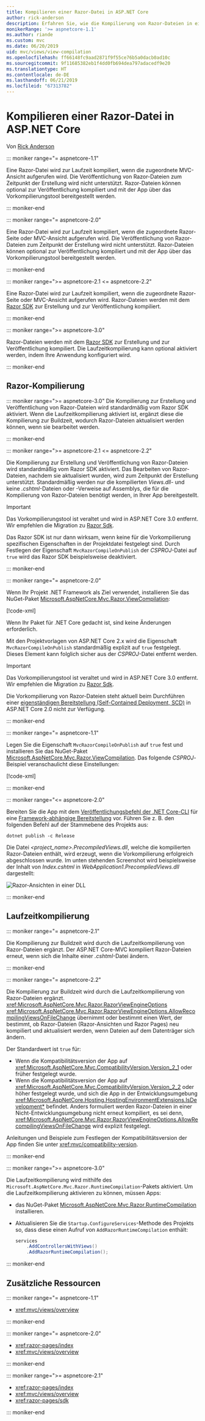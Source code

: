 ```yaml
---
title: Kompilieren einer Razor-Datei in ASP.NET Core
author: rick-anderson
description: Erfahren Sie, wie die Kompilierung von Razor-Dateien in einer ASP.NET Core-App auftreten kann.
monikerRange: '>= aspnetcore-1.1'
ms.author: riande
ms.custom: mvc
ms.date: 06/20/2019
uid: mvc/views/view-compilation
ms.openlocfilehash: ff66148fc9aad2871f9f55ce76b5a0dacb0ad10c
ms.sourcegitcommit: 9f11685382eb1f4dd0fb694dea797adacedf9e20
ms.translationtype: HT
ms.contentlocale: de-DE
ms.lasthandoff: 06/21/2019
ms.locfileid: "67313782"
---
```

# <a name="razor-file-compilation-in-aspnet-core"></a>Kompilieren einer Razor-Datei in ASP.NET Core

Von [Rick Anderson](https://twitter.com/RickAndMSFT)

::: moniker range="= aspnetcore-1.1"

Eine Razor-Datei wird zur Laufzeit kompiliert, wenn die zugeordnete MVC-Ansicht aufgerufen wird. Die Veröffentlichung von Razor-Dateien zum Zeitpunkt der Erstellung wird nicht unterstützt. Razor-Dateien können optional zur Veröffentlichung kompiliert und mit der App über das Vorkompilierungstool bereitgestellt werden.

::: moniker-end

::: moniker range="= aspnetcore-2.0"

Eine Razor-Datei wird zur Laufzeit kompiliert, wenn die zugeordnete Razor-Seite oder MVC-Ansicht aufgerufen wird. Die Veröffentlichung von Razor-Dateien zum Zeitpunkt der Erstellung wird nicht unterstützt. Razor-Dateien können optional zur Veröffentlichung kompiliert und mit der App über das Vorkompilierungstool bereitgestellt werden.

::: moniker-end

::: moniker range=">= aspnetcore-2.1 <= aspnetcore-2.2"

Eine Razor-Datei wird zur Laufzeit kompiliert, wenn die zugeordnete Razor-Seite oder MVC-Ansicht aufgerufen wird. Razor-Dateien werden mit dem [Razor SDK](xref:razor-pages/sdk) zur Erstellung und zur Veröffentlichung kompiliert.

::: moniker-end

::: moniker range=">= aspnetcore-3.0"

Razor-Dateien werden mit dem [Razor SDK](xref:razor-pages/sdk) zur Erstellung und zur Veröffentlichung kompiliert. Die Laufzeitkompilierung kann optional aktiviert werden, indem Ihre Anwendung konfiguriert wird.

::: moniker-end

## <a name="razor-compilation"></a>Razor-Kompilierung

::: moniker range=">= aspnetcore-3.0"
Die Kompilierung zur Erstellung und Veröffentlichung von Razor-Dateien wird standardmäßig vom Razor SDK aktiviert. Wenn die Laufzeitkompilierung aktiviert ist, ergänzt diese die Kompilierung zur Buildzeit, wodurch Razor-Dateien aktualisiert werden können, wenn sie bearbeitet werden.

::: moniker-end

::: moniker range=">= aspnetcore-2.1 <= aspnetcore-2.2"

Die Kompilierung zur Erstellung und Veröffentlichung von Razor-Dateien wird standardmäßig vom Razor SDK aktiviert. Das Bearbeiten von Razor-Dateien, nachdem sie aktualisiert wurden, wird zum Zeitpunkt der Erstellung unterstützt. Standardmäßig werden nur die kompilierten *Views.dll*- und keine *.cshtml*-Dateien oder -Verweise auf Assemblys, die für die Kompilierung von Razor-Dateien benötigt werden, in Ihrer App bereitgestellt.

> [!IMPORTANT]
> Das Vorkompilierungstool ist veraltet und wird in ASP.NET Core 3.0 entfernt. Wir empfehlen die Migration zu [Razor Sdk](xref:razor-pages/sdk).
>
> Das Razor SDK ist nur dann wirksam, wenn keine für die Vorkompilierung spezifischen Eigenschaften in der Projektdatei festgelegt sind. Durch Festlegen der Eigenschaft `MvcRazorCompileOnPublish` der *CSPROJ*-Datei auf `true` wird das Razor SDK beispielsweise deaktiviert.

::: moniker-end

::: moniker range="= aspnetcore-2.0"

Wenn Ihr Projekt .NET Framework als Ziel verwendet, installieren Sie das NuGet-Paket [Microsoft.AspNetCore.Mvc.Razor.ViewCompilation](https://www.nuget.org/packages/Microsoft.AspNetCore.Mvc.Razor.ViewCompilation/):

[!code-xml[](view-compilation/sample/DotNetFrameworkProject.csproj?name=snippet_ViewCompilationPackage)]

Wenn Ihr Paket für .NET Core gedacht ist, sind keine Änderungen erforderlich.

Mit den Projektvorlagen von ASP.NET Core 2.x wird die Eigenschaft `MvcRazorCompileOnPublish` standardmäßig explizit auf `true` festgelegt. Dieses Element kann folglich sicher aus der *CSPROJ*-Datei entfernt werden.

> [!IMPORTANT]
> Das Vorkompilierungstool ist veraltet und wird in ASP.NET Core 3.0 entfernt. Wir empfehlen die Migration zu [Razor Sdk](xref:razor-pages/sdk).
>
> Die Vorkompilierung von Razor-Dateien steht aktuell beim Durchführen einer [eigenständigen Bereitstellung (Self-Contained Deployment, SCD)](/dotnet/core/deploying/#self-contained-deployments-scd) in ASP.NET Core 2.0 nicht zur Verfügung.

::: moniker-end

::: moniker range="= aspnetcore-1.1"

Legen Sie die Eigenschaft `MvcRazorCompileOnPublish` auf `true` fest und installieren Sie das NuGet-Paket [Microsoft.AspNetCore.Mvc.Razor.ViewCompilation](https://www.nuget.org/packages/Microsoft.AspNetCore.Mvc.Razor.ViewCompilation/). Das folgende *CSPROJ*-Beispiel veranschaulicht diese Einstellungen:

[!code-xml[](view-compilation/sample/MvcRazorCompileOnPublish.csproj?highlight=4,10)]

::: moniker-end

::: moniker range="<= aspnetcore-2.0"

Bereiten Sie die App mit dem [Veröffentlichungsbefehl der .NET Core-CLI](/dotnet/core/tools/dotnet-publish) für eine [Framework-abhängige Bereitstellung](/dotnet/core/deploying/#framework-dependent-deployments-fdd) vor. Führen Sie z. B. den folgenden Befehl auf der Stammebene des Projekts aus:

```console
dotnet publish -c Release
```

Die Datei *\<project_name>.PrecompiledViews.dll*, welche die kompilierten Razor-Dateien enthält, wird erzeugt, wenn die Vorkompilierung erfolgreich abgeschlossen wurde. Im unten stehenden Screenshot wird beispielsweise der Inhalt von *Index.cshtml* in *WebApplication1.PrecompiledViews.dll* dargestellt:

![Razor-Ansichten in einer DLL](view-compilation/_static/razor-views-in-dll.png)

::: moniker-end

## <a name="runtime-compilation"></a>Laufzeitkompilierung

::: moniker range="= aspnetcore-2.1"

Die Kompilierung zur Buildzeit wird durch die Laufzeitkompilierung von Razor-Dateien ergänzt. Der ASP.NET Core-MVC kompiliert Razor-Dateien erneut, wenn sich die Inhalte einer *.cshtml*-Datei ändern.

::: moniker-end

::: moniker range="= aspnetcore-2.2"

Die Kompilierung zur Buildzeit wird durch die Laufzeitkompilierung von Razor-Dateien ergänzt. <xref:Microsoft.AspNetCore.Mvc.Razor.RazorViewEngineOptions> <xref:Microsoft.AspNetCore.Mvc.Razor.RazorViewEngineOptions.AllowRecompilingViewsOnFileChange> übernimmt oder bestimmt einen Wert, der bestimmt, ob Razor-Dateien (Razor-Ansichten und Razor Pages) neu kompiliert und aktualisiert werden, wenn Dateien auf dem Datenträger sich ändern.

Der Standardwert ist `true` für:

* Wenn die Kompatibilitätsversion der App auf <xref:Microsoft.AspNetCore.Mvc.CompatibilityVersion.Version_2_1> oder früher festgelegt wurde.
* Wenn die Kompatibilitätsversion der App auf <xref:Microsoft.AspNetCore.Mvc.CompatibilityVersion.Version_2_2> oder höher festgelegt wurde, und sich die App in der Entwicklungsumgebung <xref:Microsoft.AspNetCore.Hosting.HostingEnvironmentExtensions.IsDevelopment*> befindet. Anders formuliert werden Razor-Dateien in einer Nicht-Entwicklungsumgebung nicht erneut kompiliert, es sei denn, <xref:Microsoft.AspNetCore.Mvc.Razor.RazorViewEngineOptions.AllowRecompilingViewsOnFileChange> wird explizit festgelegt.

Anleitungen und Beispiele zum Festlegen der Kompatibilitätsversion der App finden Sie unter <xref:mvc/compatibility-version>.

::: moniker-end

::: moniker range=">= aspnetcore-3.0"

Die Laufzeitkompilierung wird mithilfe des `Microsoft.AspNetCore.Mvc.Razor.RuntimeCompilation`-Pakets aktiviert. Um die Laufzeitkompilierung aktivieren zu können, müssen Apps:

* das NuGet-Paket [Microsoft.AspNetCore.Mvc.Razor.RuntimeCompilation](https://www.nuget.org/packages/Microsoft.AspNetCore.Mvc.Razor.RuntimeCompilation/) installieren.
* Aktualisieren Sie die `Startup.ConfigureServices`-Methode des Projekts so, dass diese einen Aufruf von `AddRazorRuntimeCompilation` enthält:

  ```csharp
  services
      .AddControllersWithViews()
      .AddRazorRuntimeCompilation();
  ```

::: moniker-end

## <a name="additional-resources"></a>Zusätzliche Ressourcen

::: moniker range="= aspnetcore-1.1"

* <xref:mvc/views/overview>

::: moniker-end

::: moniker range="= aspnetcore-2.0"

* <xref:razor-pages/index>
* <xref:mvc/views/overview>

::: moniker-end

::: moniker range=">= aspnetcore-2.1"

* <xref:razor-pages/index>
* <xref:mvc/views/overview>
* <xref:razor-pages/sdk>

::: moniker-end

